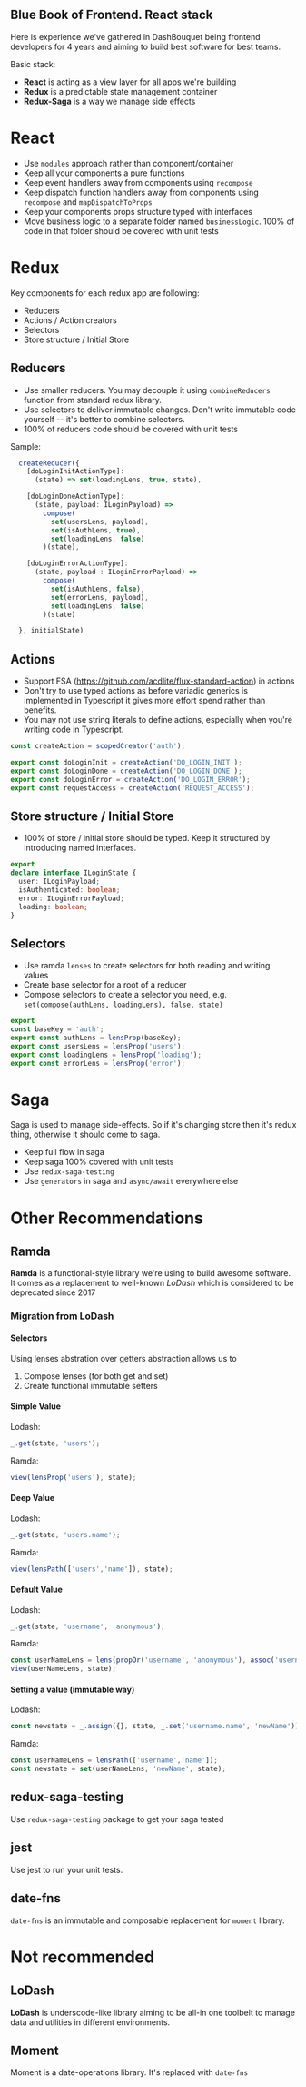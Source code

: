 Blue Book of Frontend. React stack
------------------------------------

Here is experience we've gathered in DashBouquet being frontend developers 
for 4 years and aiming to build best software for best teams.

Basic stack:
 - **React** is acting as a view layer for all apps we're building
 - **Redux** is a predictable state management container
 - **Redux-Saga** is a way we manage side effects

# React

 - Use `modules` approach rather than component/container
 - Keep all your components a pure functions
 - Keep event handlers away from components using `recompose`
 - Keep dispatch function handlers away from components using `recompose` 
   and `mapDispatchToProps`
 - Keep your components props structure typed with interfaces
 - Move business logic to a separate folder named `businessLogic`. 100% of
   code in that folder should be covered with unit tests

# Redux

Key components for each redux app are following:

 - Reducers
 - Actions / Action creators
 - Selectors
 - Store structure / Initial Store

## Reducers
 
 - Use smaller reducers. You may decouple it using `combineReducers` function 
   from standard redux library.
 - Use selectors to deliver immutable changes. Don't write immutable code yourself -- 
   it's better to combine selectors.
 - 100% of reducers code should be covered with unit tests

Sample:
```typescript
  createReducer({
    [doLoginInitActionType]:
      (state) => set(loadingLens, true, state),

    [doLoginDoneActionType]:
      (state, payload: ILoginPayload) =>
        compose(
          set(usersLens, payload),
          set(isAuthLens, true),
          set(loadingLens, false)
        )(state),

    [doLoginErrorActionType]:
      (state, payload : ILoginErrorPayload) =>
        compose(
          set(isAuthLens, false),
          set(errorLens, payload),
          set(loadingLens, false)
        )(state)

  }, initialState)
```

## Actions
 - Support FSA (https://github.com/acdlite/flux-standard-action) in actions
 - Don't try to use typed actions as before variadic generics is implemented 
   in Typescript it gives more effort spend rather than benefits.
 - You may not use string literals to define actions, especially when
   you're writing code in Typescript.

```javascript
const createAction = scopedCreator('auth');

export const doLoginInit = createAction('DO_LOGIN_INIT');
export const doLoginDone = createAction('DO_LOGIN_DONE');
export const doLoginError = createAction('DO_LOGIN_ERROR');
export const requestAccess = createAction('REQUEST_ACCESS');
```   

## Store structure / Initial Store

 - 100% of store / initial store should be typed. Keep it structured by introducing 
   named interfaces. 

```typescript
export
declare interface ILoginState {
  user: ILoginPayload;
  isAuthenticated: boolean;
  error: ILoginErrorPayload;
  loading: boolean;
}
```

## Selectors

 - Use ramda `lenses` to create selectors for both reading and writing values
 - Create base selector for a root of a reducer
 - Compose selectors to create a selector you need, e.g. `set(compose(authLens, loadingLens), false, state)`
 
```typescript
export
const baseKey = 'auth';
export const authLens = lensProp(baseKey);
export const usersLens = lensProp('users');
export const loadingLens = lensProp('loading');
export const errorLens = lensProp('error');
```

# Saga

Saga is used to manage side-effects. So if it's changing store then it's redux thing,
otherwise it should come to saga.

 - Keep full flow in saga
 - Keep saga 100% covered with unit tests 
 - Use `redux-saga-testing`
 - Use `generators` in saga and `async/await` everywhere else

# Other Recommendations

## Ramda

**Ramda** is a functional-style library we're using to build awesome software. It 
comes as a replacement to well-known *LoDash* which is considered to be deprecated
since 2017

### Migration from LoDash

#### Selectors

Using lenses abstration over getters abstraction allows us to 

1. Compose lenses (for both get and set)
1. Create functional immutable setters 

#### Simple Value

Lodash:
```javascript
_.get(state, 'users');
```

Ramda:
```javascript
view(lensProp('users'), state);
```

#### Deep Value

Lodash:
```javascript
_.get(state, 'users.name');
```

Ramda:
```javascript
view(lensPath(['users','name']), state);
```

#### Default Value

Lodash:
```javascript
_.get(state, 'username', 'anonymous');
```

Ramda:
```javascript
const userNameLens = lens(propOr('username', 'anonymous'), assoc('username'));
view(userNameLens, state);
```

#### Setting a value (immutable way)

Lodash:
```javascript
const newstate = _.assign({}, state, _.set('username.name', 'newName'));
```

Ramda:
```javascript
const userNameLens = lensPath(['username','name']);
const newstate = set(userNameLens, 'newName', state);
```

## redux-saga-testing

Use `redux-saga-testing` package to get your saga tested


## jest 

Use jest to run your unit tests.

## date-fns

`date-fns` is an immutable and composable replacement for `moment` library.

# Not recommended 

## LoDash

**LoDash** is underscode-like library aiming to be all-in one toolbelt to manage
data and utilities in different environments.

## Moment

Moment is a date-operations library. It's replaced with `date-fns`

